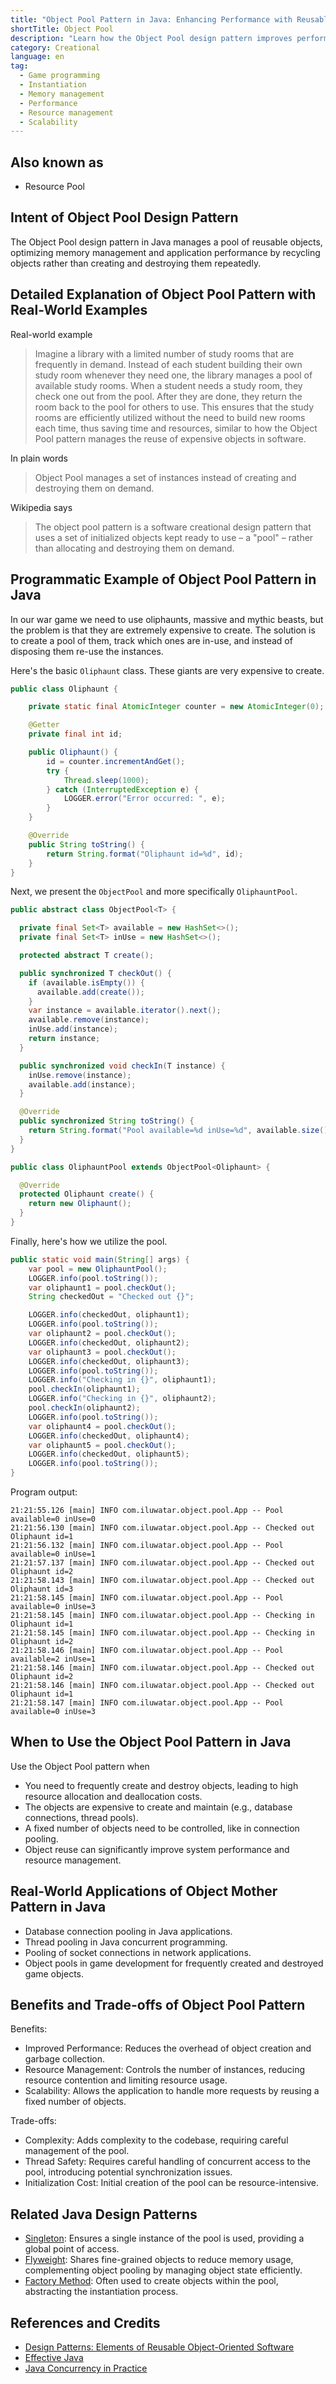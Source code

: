 ```yaml
---
title: "Object Pool Pattern in Java: Enhancing Performance with Reusable Object Management"
shortTitle: Object Pool
description: "Learn how the Object Pool design pattern improves performance by reusing expensive objects efficiently. Explore examples, benefits, and best practices in Java."
category: Creational
language: en
tag:
  - Game programming
  - Instantiation
  - Memory management
  - Performance
  - Resource management
  - Scalability
---
```


## Also known as

* Resource Pool

## Intent of Object Pool Design Pattern

The Object Pool design pattern in Java manages a pool of reusable objects, optimizing memory management and application performance by recycling objects rather than creating and destroying them repeatedly.

## Detailed Explanation of Object Pool Pattern with Real-World Examples

Real-world example

> Imagine a library with a limited number of study rooms that are frequently in demand. Instead of each student building their own study room whenever they need one, the library manages a pool of available study rooms. When a student needs a study room, they check one out from the pool. After they are done, they return the room back to the pool for others to use. This ensures that the study rooms are efficiently utilized without the need to build new rooms each time, thus saving time and resources, similar to how the Object Pool pattern manages the reuse of expensive objects in software.   

In plain words

> Object Pool manages a set of instances instead of creating and destroying them on demand. 

Wikipedia says

> The object pool pattern is a software creational design pattern that uses a set of initialized objects kept ready to use – a "pool" – rather than allocating and destroying them on demand.

## Programmatic Example of Object Pool Pattern in Java

In our war game we need to use oliphaunts, massive and mythic beasts, but the problem is that they are extremely expensive to create. The solution is to create a pool of them, track which ones are in-use, and instead of disposing them re-use the instances.

Here's the basic `Oliphaunt` class. These giants are very expensive to create.

```java
public class Oliphaunt {

    private static final AtomicInteger counter = new AtomicInteger(0);

    @Getter
    private final int id;

    public Oliphaunt() {
        id = counter.incrementAndGet();
        try {
            Thread.sleep(1000);
        } catch (InterruptedException e) {
            LOGGER.error("Error occurred: ", e);
        }
    }

    @Override
    public String toString() {
        return String.format("Oliphaunt id=%d", id);
    }
}
```

Next, we present the `ObjectPool` and more specifically `OliphauntPool`.

```java
public abstract class ObjectPool<T> {

  private final Set<T> available = new HashSet<>();
  private final Set<T> inUse = new HashSet<>();

  protected abstract T create();

  public synchronized T checkOut() {
    if (available.isEmpty()) {
      available.add(create());
    }
    var instance = available.iterator().next();
    available.remove(instance);
    inUse.add(instance);
    return instance;
  }

  public synchronized void checkIn(T instance) {
    inUse.remove(instance);
    available.add(instance);
  }

  @Override
  public synchronized String toString() {
    return String.format("Pool available=%d inUse=%d", available.size(), inUse.size());
  }
}

public class OliphauntPool extends ObjectPool<Oliphaunt> {

  @Override
  protected Oliphaunt create() {
    return new Oliphaunt();
  }
}
```

Finally, here's how we utilize the pool.

```java
public static void main(String[] args) {
    var pool = new OliphauntPool();
    LOGGER.info(pool.toString());
    var oliphaunt1 = pool.checkOut();
    String checkedOut = "Checked out {}";

    LOGGER.info(checkedOut, oliphaunt1);
    LOGGER.info(pool.toString());
    var oliphaunt2 = pool.checkOut();
    LOGGER.info(checkedOut, oliphaunt2);
    var oliphaunt3 = pool.checkOut();
    LOGGER.info(checkedOut, oliphaunt3);
    LOGGER.info(pool.toString());
    LOGGER.info("Checking in {}", oliphaunt1);
    pool.checkIn(oliphaunt1);
    LOGGER.info("Checking in {}", oliphaunt2);
    pool.checkIn(oliphaunt2);
    LOGGER.info(pool.toString());
    var oliphaunt4 = pool.checkOut();
    LOGGER.info(checkedOut, oliphaunt4);
    var oliphaunt5 = pool.checkOut();
    LOGGER.info(checkedOut, oliphaunt5);
    LOGGER.info(pool.toString());
}
```

Program output:

```
21:21:55.126 [main] INFO com.iluwatar.object.pool.App -- Pool available=0 inUse=0
21:21:56.130 [main] INFO com.iluwatar.object.pool.App -- Checked out Oliphaunt id=1
21:21:56.132 [main] INFO com.iluwatar.object.pool.App -- Pool available=0 inUse=1
21:21:57.137 [main] INFO com.iluwatar.object.pool.App -- Checked out Oliphaunt id=2
21:21:58.143 [main] INFO com.iluwatar.object.pool.App -- Checked out Oliphaunt id=3
21:21:58.145 [main] INFO com.iluwatar.object.pool.App -- Pool available=0 inUse=3
21:21:58.145 [main] INFO com.iluwatar.object.pool.App -- Checking in Oliphaunt id=1
21:21:58.145 [main] INFO com.iluwatar.object.pool.App -- Checking in Oliphaunt id=2
21:21:58.146 [main] INFO com.iluwatar.object.pool.App -- Pool available=2 inUse=1
21:21:58.146 [main] INFO com.iluwatar.object.pool.App -- Checked out Oliphaunt id=2
21:21:58.146 [main] INFO com.iluwatar.object.pool.App -- Checked out Oliphaunt id=1
21:21:58.147 [main] INFO com.iluwatar.object.pool.App -- Pool available=0 inUse=3
```

## When to Use the Object Pool Pattern in Java

Use the Object Pool pattern when

* You need to frequently create and destroy objects, leading to high resource allocation and deallocation costs.
* The objects are expensive to create and maintain (e.g., database connections, thread pools).
* A fixed number of objects need to be controlled, like in connection pooling.
* Object reuse can significantly improve system performance and resource management.

## Real-World Applications of Object Mother Pattern in Java

* Database connection pooling in Java applications.
* Thread pooling in Java concurrent programming.
* Pooling of socket connections in network applications.
* Object pools in game development for frequently created and destroyed game objects.

## Benefits and Trade-offs of Object Pool Pattern

Benefits:

* Improved Performance: Reduces the overhead of object creation and garbage collection.
* Resource Management: Controls the number of instances, reducing resource contention and limiting resource usage.
* Scalability: Allows the application to handle more requests by reusing a fixed number of objects.

Trade-offs:

* Complexity: Adds complexity to the codebase, requiring careful management of the pool.
* Thread Safety: Requires careful handling of concurrent access to the pool, introducing potential synchronization issues.
* Initialization Cost: Initial creation of the pool can be resource-intensive.

## Related Java Design Patterns

* [Singleton](https://java-design-patterns.com/patterns/singleton/): Ensures a single instance of the pool is used, providing a global point of access.
* [Flyweight](https://java-design-patterns.com/patterns/flyweight/): Shares fine-grained objects to reduce memory usage, complementing object pooling by managing object state efficiently.
* [Factory Method](https://java-design-patterns.com/patterns/factory-method/): Often used to create objects within the pool, abstracting the instantiation process.

## References and Credits

* [Design Patterns: Elements of Reusable Object-Oriented Software](https://amzn.to/3w0pvKI)
* [Effective Java](https://amzn.to/4cGk2Jz)
* [Java Concurrency in Practice](https://amzn.to/4aRMruW)
